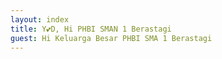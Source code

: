 ```yaml
---
layout: index
title: Y💕D, Hi PHBI SMAN 1 Berastagi
guest: Hi Keluarga Besar PHBI SMA 1 Berastagi
---
```

